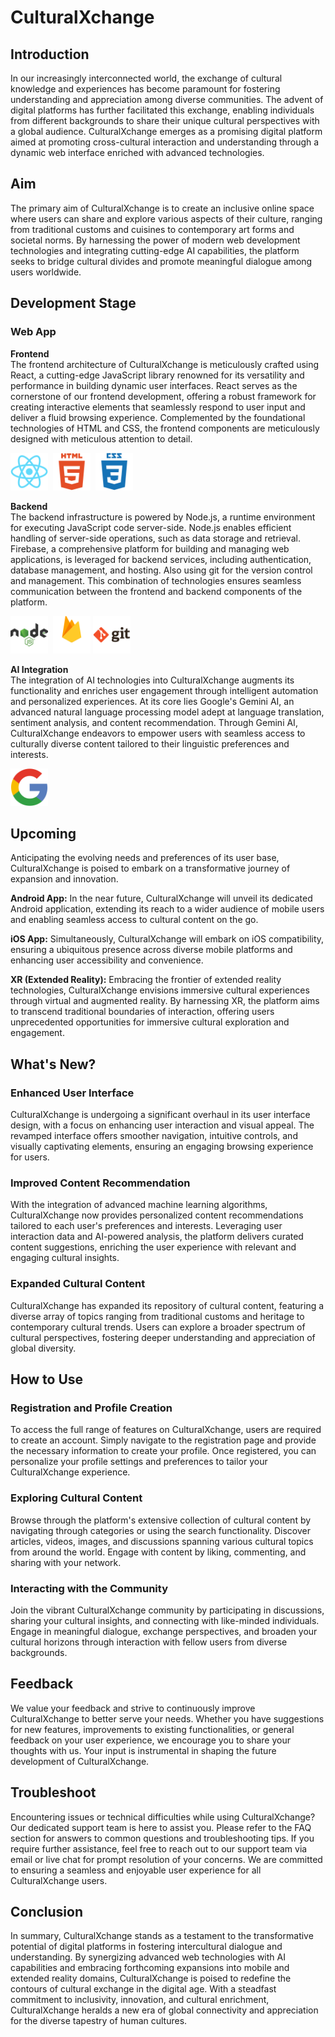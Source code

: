 # CulturalXchange

## Introduction

In our increasingly interconnected world, the exchange of cultural knowledge and experiences has become paramount for fostering understanding and appreciation among diverse communities. The advent of digital platforms has further facilitated this exchange, enabling individuals from different backgrounds to share their unique cultural perspectives with a global audience. CulturalXchange emerges as a promising digital platform aimed at promoting cross-cultural interaction and understanding through a dynamic web interface enriched with advanced technologies.

## Aim

The primary aim of CulturalXchange is to create an inclusive online space where users can share and explore various aspects of their culture, ranging from traditional customs and cuisines to contemporary art forms and societal norms. By harnessing the power of modern web development technologies and integrating cutting-edge AI capabilities, the platform seeks to bridge cultural divides and promote meaningful dialogue among users worldwide.

## Development Stage

### Web App

**Frontend** <br>
The frontend architecture of CulturalXchange is meticulously crafted using React, a cutting-edge JavaScript library renowned for its versatility and performance in building dynamic user interfaces. React serves as the cornerstone of our frontend development, offering a robust framework for creating interactive elements that seamlessly respond to user input and deliver a fluid browsing experience. Complemented by the foundational technologies of HTML and CSS, the frontend components are meticulously designed with meticulous attention to detail.

<img src="https://raw.githubusercontent.com/devicons/devicon/6910f0503efdd315c8f9b858234310c06e04d9c0/icons/react/react-original.svg" title="React JS" alt="React JS" width="60" height="60">&nbsp;
<img src="https://raw.githubusercontent.com/devicons/devicon/6910f0503efdd315c8f9b858234310c06e04d9c0/icons/html5/html5-plain-wordmark.svg" title="HTML 5" alt="HTML 5" width="60" height="60">&nbsp;
<img src="https://raw.githubusercontent.com/devicons/devicon/6910f0503efdd315c8f9b858234310c06e04d9c0/icons/css3/css3-plain-wordmark.svg" title="CSS 3" alt="CSS 3" width="60" height="60">&nbsp;

**Backend** <br>
The backend infrastructure is powered by Node.js, a runtime environment for executing JavaScript code server-side. Node.js enables efficient handling of server-side operations, such as data storage and retrieval. Firebase, a comprehensive platform for building and managing web applications, is leveraged for backend services, including authentication, database management, and hosting. Also using git for the version control and management. This combination of technologies ensures seamless communication between the frontend and backend components of the platform. <br>

<img src="https://raw.githubusercontent.com/devicons/devicon/6910f0503efdd315c8f9b858234310c06e04d9c0/icons/nodejs/nodejs-original-wordmark.svg" title="Node JS" alt="Node JS" width="60" height="60">&nbsp;
<img src="https://raw.githubusercontent.com/devicons/devicon/6910f0503efdd315c8f9b858234310c06e04d9c0/icons/firebase/firebase-original-wordmark.svg" title="Firebase" alt="Firebase" width="60" height="60">
<img src="https://raw.githubusercontent.com/devicons/devicon/6910f0503efdd315c8f9b858234310c06e04d9c0/icons/git/git-original-wordmark.svg" title="Git" alt="Git" width="60" height="60">&nbsp;

**AI Integration** <br>
The integration of AI technologies into CulturalXchange augments its functionality and enriches user engagement through intelligent automation and personalized experiences. At its core lies Google's Gemini AI, an advanced natural language processing model adept at language translation, sentiment analysis, and content recommendation. Through Gemini AI, CulturalXchange endeavors to empower users with seamless access to culturally diverse content tailored to their linguistic preferences and interests. <br>

<img src="https://raw.githubusercontent.com/devicons/devicon/6910f0503efdd315c8f9b858234310c06e04d9c0/icons/google/google-original.svg" title="Google" alt="Google" width="60" height="60">&nbsp;

## Upcoming

Anticipating the evolving needs and preferences of its user base, CulturalXchange is poised to embark on a transformative journey of expansion and innovation. <br>

**Android App:** In the near future, CulturalXchange will unveil its dedicated Android application, extending its reach to a wider audience of mobile users and enabling seamless access to cultural content on the go.

**iOS App:** Simultaneously, CulturalXchange will embark on iOS compatibility, ensuring a ubiquitous presence across diverse mobile platforms and enhancing user accessibility and convenience.

**XR (Extended Reality):** Embracing the frontier of extended reality technologies, CulturalXchange envisions immersive cultural experiences through virtual and augmented reality. By harnessing XR, the platform aims to transcend traditional boundaries of interaction, offering users unprecedented opportunities for immersive cultural exploration and engagement.

## What's New?

### Enhanced User Interface

CulturalXchange is undergoing a significant overhaul in its user interface design, with a focus on enhancing user interaction and visual appeal. The revamped interface offers smoother navigation, intuitive controls, and visually captivating elements, ensuring an engaging browsing experience for users.

### Improved Content Recommendation

With the integration of advanced machine learning algorithms, CulturalXchange now provides personalized content recommendations tailored to each user's preferences and interests. Leveraging user interaction data and AI-powered analysis, the platform delivers curated content suggestions, enriching the user experience with relevant and engaging cultural insights.

### Expanded Cultural Content

CulturalXchange has expanded its repository of cultural content, featuring a diverse array of topics ranging from traditional customs and heritage to contemporary cultural trends. Users can explore a broader spectrum of cultural perspectives, fostering deeper understanding and appreciation of global diversity.

## How to Use

### Registration and Profile Creation

To access the full range of features on CulturalXchange, users are required to create an account. Simply navigate to the registration page and provide the necessary information to create your profile. Once registered, you can personalize your profile settings and preferences to tailor your CulturalXchange experience.

### Exploring Cultural Content

Browse through the platform's extensive collection of cultural content by navigating through categories or using the search functionality. Discover articles, videos, images, and discussions spanning various cultural topics from around the world. Engage with content by liking, commenting, and sharing with your network.

### Interacting with the Community

Join the vibrant CulturalXchange community by participating in discussions, sharing your cultural insights, and connecting with like-minded individuals. Engage in meaningful dialogue, exchange perspectives, and broaden your cultural horizons through interaction with fellow users from diverse backgrounds.

## Feedback

We value your feedback and strive to continuously improve CulturalXchange to better serve your needs. Whether you have suggestions for new features, improvements to existing functionalities, or general feedback on your user experience, we encourage you to share your thoughts with us. Your input is instrumental in shaping the future development of CulturalXchange.

## Troubleshoot

Encountering issues or technical difficulties while using CulturalXchange? Our dedicated support team is here to assist you. Please refer to the FAQ section for answers to common questions and troubleshooting tips. If you require further assistance, feel free to reach out to our support team via email or live chat for prompt resolution of your concerns. We are committed to ensuring a seamless and enjoyable user experience for all CulturalXchange users.

## Conclusion

In summary, CulturalXchange stands as a testament to the transformative potential of digital platforms in fostering intercultural dialogue and understanding. By synergizing advanced web technologies with AI capabilities and embracing forthcoming expansions into mobile and extended reality domains, CulturalXchange is poised to redefine the contours of cultural exchange in the digital age. With a steadfast commitment to inclusivity, innovation, and cultural enrichment, CulturalXchange heralds a new era of global connectivity and appreciation for the diverse tapestry of human cultures.
